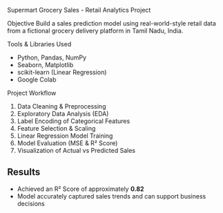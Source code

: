 Supermart Grocery Sales - Retail Analytics Project

 Objective
Build a sales prediction model using real-world-style retail data from a fictional grocery delivery platform in Tamil Nadu, India.

 Tools & Libraries Used
- Python, Pandas, NumPy
- Seaborn, Matplotlib
- scikit-learn (Linear Regression)
- Google Colab

 Project Workflow
1. Data Cleaning & Preprocessing  
2. Exploratory Data Analysis (EDA)  
3. Label Encoding of Categorical Features  
4. Feature Selection & Scaling  
5. Linear Regression Model Training  
6. Model Evaluation (MSE & R² Score)  
7. Visualization of Actual vs Predicted Sales  

## Results
- Achieved an R² Score of approximately **0.82**
- Model accurately captured sales trends and can support business decisions
